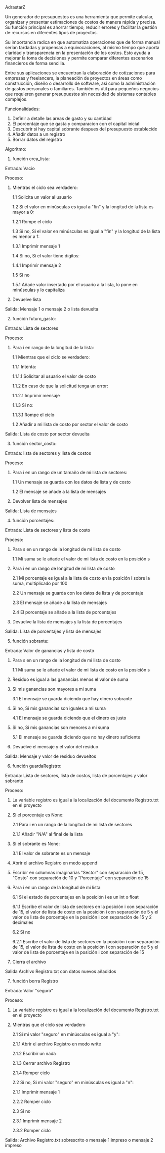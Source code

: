 AdrastarZ

Un generador de presupuestos es una herramienta que permite calcular, organizar y presentar estimaciones de costos de manera rápida y precisa. Su función principal es ahorrar tiempo, reducir errores y facilitar la gestión de recursos en diferentes tipos de proyectos.

Su importancia radica en que automatiza operaciones que de forma manual serían tardadas y propensas a equivocaciones, al mismo tiempo que aporta claridad y transparencia en la presentación de los costos. Esto ayuda a mejorar la toma de decisiones y permite comparar diferentes escenarios financieros de forma sencilla.

Entre sus aplicaciones se encuentran la elaboración de cotizaciones para empresas y freelancers, la planeación de proyectos en áreas como construcción, diseño o desarrollo de software, así como la administración de gastos personales o familiares. También es útil para pequeños negocios que requieren generar presupuestos sin necesidad de sistemas contables complejos.

Funcionalidades:
1. Definir a detalle las areas de gasto y su cantidad
2. El porcentaje que se gasta y comparacion con el capital inicial
3. Descubrir si hay capital sobrante despues del presupuesto establecido
4. Añadir datos a un registro
5. Borrar datos del registro

Algoritmo:

1. función crea_lista:

Entrada:
Vacio

Proceso:
1. Mientras el ciclo sea verdadero:

   1.1 Solicita un valor al usuario
   
   1.2 Si el valor en minúsculas es igual a "fin" y la longitud de la lista es mayor a 0:

   1.2.1 Rompe el ciclo

   1.3 Si no, Si el valor en minúsculas es igual a "fin" y la longitud de la lista es menor a 1:

   1.3.1 Imprimir mensaje 1

   1.4 Si no, Si el valor tiene dígitos:

   1.4.1 Imprimir mensaje 2

   1.5 Si no

   1.5.1 Añade valor insertado por el usuario a la lista, lo pone en minúsculas y lo capitaliza
2. Devuelve lista

Salida:
Mensaje 1 o mensaje 2 o lista devuelta


2. función futuro_gasto:

Entrada:
Lista de sectores

Proceso:
1. Para i en rango de la longitud de la lista:

   1.1 Mientras que el ciclo se verdadero:

   1.1.1 Intenta:
   
   1.1.1.1 Solicitar al usuario el valor de costo

   1.1.2 En caso de que la solicitud tenga un error:

   1.1.2.1 Imprimir mensaje

   1.1.3 Si no:

   1.1.3.1 Rompe el ciclo

   1.2 Añadir a mi lista de costo por sector el valor de costo

Salida:
Lista de costo por sector devuelta


3. función sector_costo:

Entrada: 
lista de sectores y lista de costos

Proceso:
1. Para i en un rango de un tamaño de mi lista de sectores:
   
   1.1 Un mensaje se guarda con los datos de lista y de costo
   
   1.2 El mensaje se añade a la lista de mensajes

2. Devolver lista de mensajes

Salida:
Lista de mensajes


4. función porcentajes:

Entrada:
Lista de sectores y lista de costo

Proceso:
1. Para s en un rango de la longitud de mi lista de costo

   1.1 Mi suma se le añade el valor de mi lista de costo en la posición s

2. Para i en un rango de longitud de mi lista de costo

   2.1 Mi porcentaje es igual a la lista de costo en la posición i sobre la suma, multiplicado por 100

   2.2 Un mensaje se guarda con los datos de lista y de porcentaje

   2.3 El mensaje se añade a la lista de mensajes

   2.4 El porcentaje se añade a la lista de porcentajes

3. Devuelve la lista de mensajes y la lista de porcentajes

Salida:
Lista de porcentajes y lista de mensajes


5. función sobrante:

Entrada:
Valor de ganancias y lista de costo

1. Para s en un rango de la longitud de mi lista de costo

   1.1 Mi suma se le añade el valor de mi lista de costo en la posición s

2. Residuo es igual a las ganancias menos el valor de suma

3. Si mis ganancias son mayores a mi suma

   3.1 El mensaje se guarda diciendo que hay dinero sobrante

4. Si no, Si mis ganancias son iguales a mi suma

   4.1 El mensaje se guarda diciendo que el dinero es justo

5. Si no, Si mis ganancias son menores a mi suma

   5.1 El mensaje se guarda diciendo que no hay dinero suficiente

6. Devuelve el mensaje y el valor del residuo

Salida:
Mensaje y valor de residuo devueltos


6. función guardaRegistro:

Entrada:
Lista de sectores, lista de costos, lista de porcentajes y valor sobrante

Proceso:
1. La variable registro es igual a la localización del documento Registro.txt en el proyecto

2. Si el porcentaje es None:

   2.1 Para i en un rango de la longitud de mi lista de sectores

   2.1.1 Añadir "N/A" al final de la lista

3. Si el sobrante es None:

   3.1 El valor de sobrante es un mensaje

4. Abrir el archivo Registro en modo append

5. Escribir en columnas imaginarias "Sector" con separación de 15, "Costo" con separación de 10 y "Porcentaje" con separación de 15

6. Para i en un rango de la longitud de mi lista

   6.1 Si el estado de porcentajes en la posición i es un int o float

   6.1.1 Escribe el valor de lista de sectores en la posición i con separación de 15, el valor de lista de costo en la posición i con separación de 5 y el valor de lista de porcentaje en la posición i con separación de 15 y 2 decimales

   6.2 Si no

   6.2.1 Escribe el valor de lista de sectores en la posición i con separación de 15, el valor de lista de costo en la posición i con separación de 5 y el valor de lista de porcentaje en la posición i con separación de 15

7. Cierra el archivo

Salida
Archivo Registro.txt con datos nuevos añadidos


7. función borra Registro

Entrada:
Valor "seguro"

Proceso:
1. La variable registro es igual a la localización del documento Registro.txt en el proyecto

2. Mientras que el ciclo sea verdadero

   2.1 Si mi valor "seguro" en minúsculas es igual a "y":

   2.1.1 Abrir el archivo Registro en modo write

   2.1.2 Escribir un nada

   2.1.3 Cerrar archivo Registro

   2.1.4 Romper ciclo

   2.2 Si no, Si mi valor "seguro" en minúsculas es igual a "n":

   2.1.1 Imprimir mensaje 1

   2.2.2 Romper ciclo

   2.3 Si no

   2.3.1 Imprimir mensaje 2

   2.3.2 Romper ciclo

Salida:
Archivo Registro.txt sobrescrito o mensaje 1 impreso o mensaje 2 impreso
   

   



        
